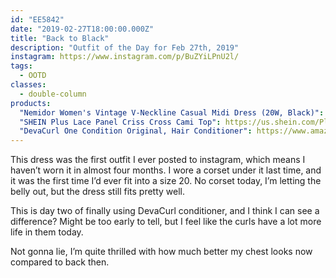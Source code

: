 ```yaml
---
id: "EE5842"
date: "2019-02-27T18:00:00.000Z"
title: "Back to Black"
description: "Outfit of the Day for Feb 27th, 2019"
instagram: https://www.instagram.com/p/BuZYiLPnU2l/
tags:
  - OOTD
classes:
  - double-column
products:
  "Nemidor Women's Vintage V-Neckline Casual Midi Dress (20W, Black)": https://www.amazon.com/exec/obidos/ASIN/B01FDCWI7W/curvyandtrans-20
  "SHEIN Plus Lace Panel Criss Cross Cami Top": https://us.shein.com/Plus-Lace-Panel-Criss-Cross-Cami-Top-p-478055-cat-1890.html
  "DevaCurl One Condition Original, Hair Conditioner": https://www.amazon.com/exec/obidos/ASIN/B000TK99NU/curvyandtrans-20
---
```

This dress was the first outfit I ever posted to instagram, which means I haven’t worn it in almost four months. I wore a corset under it last time, and it was the first time I’d ever fit into a size 20. No corset today, I’m letting the belly out, but the dress still fits pretty well.

This is day two of finally using DevaCurl conditioner, and I think I can see a difference? Might be too early to tell, but I feel like the curls have a lot more life in them today.

Not gonna lie, I’m quite thrilled with how much better my chest looks now compared to back then.

